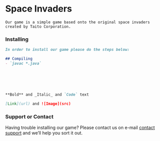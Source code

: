 # Space Invaders

    Our game is a simple game based onto the original space invaders created by Taito Corporation.

### Installing

```markdown
In order to install our game please do the steps below:

## Compiling
- `javac *.java`






**Bold** and _Italic_ and `Code` text

[Link](url) and ![Image](src)
```

### Support or Contact

Having trouble installing our game? Please contact us on e-mail [contact support](ian.cezar@acad.pucrs.br) and we’ll help you sort it out.

<!--[Site link](https://ianbcez.github.io/SpaceInvader/)-->
